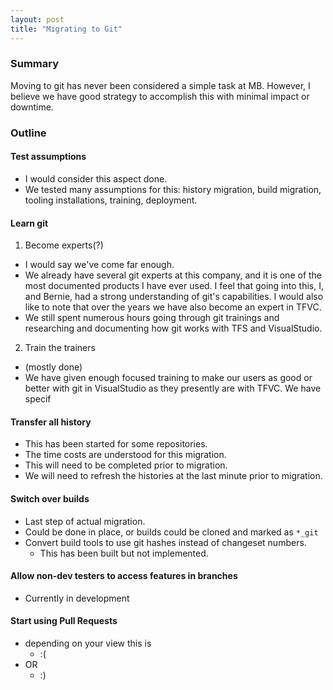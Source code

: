 ```yaml
---
layout: post
title: "Migrating to Git"
---
```


### Summary

Moving to git has never been considered a simple task at MB. However, I believe
we have good strategy to accomplish this with minimal impact or downtime.

### Outline

#### Test assumptions
  * I would consider this aspect done.
  * We tested many assumptions for this: history migration, build migration,
  tooling installations, training, deployment.

#### Learn git
1. Become experts(?)
  * I would say we've come far enough.
  * We already have several git experts at this company, and it is one of the
    most documented products I have ever used. I feel that going into this, I,
    and Bernie, had a strong understanding of git's capabilities. I would also
    like to note that over the years we have also become an expert in TFVC.
  * We still spent numerous hours going through git trainings and researching
    and documenting how git works with TFS and VisualStudio.
2. Train the trainers
  * (mostly done)
  * We have given enough focused training to make our users as good or better
  with git in VisualStudio as they presently are with TFVC. We have specif

#### Transfer all history
* This has been started for some repositories.
* The time costs are understood for this migration.
* This will need to be completed prior to migration.
* We will need to refresh the histories at the last minute prior to migration.

#### Switch over builds
* Last step of actual migration.
* Could be done in place, or builds could be cloned and marked as `*_git`
* Convert build tools to use git hashes instead of changeset numbers.
    * This has been built but not implemented.

#### Allow non-dev testers to access features in branches
* Currently in development

#### Start using Pull Requests
* depending on your view this is
  * :(
* OR
  * :)
